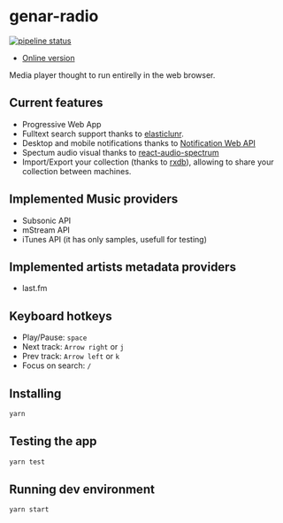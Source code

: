 # genar-radio

[![pipeline status](https://gitlab.com/gtrias/genar-radio/badges/master/pipeline.svg)](https://gitlab.com/gtrias/genar-radio/commits/master)

* [Online version](http://genar-radio.surge.sh/)

Media player thought to run entirelly in the web browser.

## Current features

* Progressive Web App
* Fulltext search support thanks to [elasticlunr](https://elasticlunr.com/).
* Desktop and mobile notifications thanks to [Notification Web API](https://developer.mozilla.org/en-US/docs/Web/API/notification)
* Spectum audio visual thanks to [react-audio-spectrum](https://github.com/hu-ke/react-audio-spectrum)
* Import/Export your collection (thanks to [rxdb][rxdb]), allowing to share your collection between machines.

## Implemented Music providers

* Subsonic API
* mStream API
* iTunes API (it has only samples, usefull for testing)

## Implemented artists metadata providers

* last.fm

## Keyboard hotkeys

* Play/Pause: `space`
* Next track: `Arrow right` or `j`
* Prev track: `Arrow left` or `k`
* Focus on search: `/`

## Installing

```bash
yarn
```

## Testing the app

```bash
yarn test
```

## Running dev environment

```bash
yarn start
```

[rxdb]: https://rxdb.info
